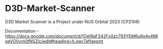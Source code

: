 # D3D-Market-Scanner
D3D Market Scanner is a Project under NUS Orbital 2023 (CP2106)


Documentation - https://docs.google.com/document/d/1Oel9aF342Fx0zc793YEM6u9xAv4MlpeVOVvm0fNSZlc/edit#heading=h.qwr7aflgesmt
